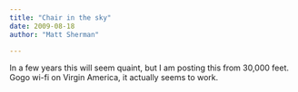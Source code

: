```yaml
---
title: "Chair in the sky"
date: 2009-08-18
author: "Matt Sherman"

---
```


In a few years this will seem quaint, but I am posting this from 30,000 feet. Gogo wi-fi on Virgin America, it actually seems to work.
